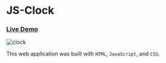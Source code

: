 # JS-Clock
### [Live Demo](https://kevinallen4325.github.io/JS-Clock/s)

![clock](https://cloud.githubusercontent.com/assets/26398311/26280959/26a7aa64-3dac-11e7-8ca3-94c9143469b9.png)

This web application was built  with `HTML`, `JavaScript`, and `CSS`.
